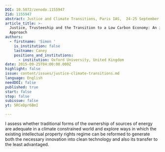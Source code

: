 ```yaml
---
DOI: 10.5072/zenodo.1155947
Zid: 1155947
abstract: Justice and Climate Transitions, Paris IAS,  24-25 September 2015 - Session 2
article_title: >-
  Justice, Trusteeship and the Transition to a Low Carbon Economy: An integrated
  Approach
authors:
  - firstname: 'Simon '
    is_institution: false
    lastname: Caney
    positions_and_institutions:
      - institution: Oxford University, United Kingdom
date: 2015-09-25T04:00:00.000Z
highlight: false
issue: content/issues/justice-climate-transitions.md
language: English
needDOI: false
published: true
start: false
stop: false
subissue: false
yt: 5RCeDpr6BmI

---
```


I assess whether traditional forms of the ownership of sources of energy are adequate in a climate constrained world and explore ways in which the existing intellectual property rights regime can be reformed to generate both the necessary innovation into clean technology and also its transfer to the least advantaged.

<Youtube yt="5RCeDpr6BmI" caption="Justice, Trusteeship and the Transition to a Low Carbon Economy: An integrated Approach"></Youtube>